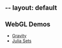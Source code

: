 --
layout: default
--

<h2>WebGL Demos</h2>
<ul>
    <li>
		<a href="{{ site.url }}/demo/gravity.html">Gravity</a>
    </li>
    <li>
		<a href="{{ site.url }}/demo/julia.html">Julia Sets</a>
    </li>
</ul>

